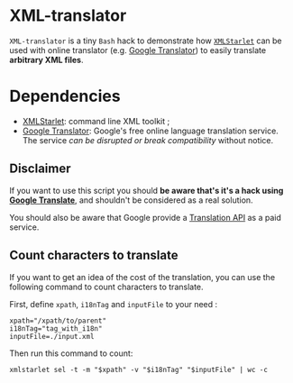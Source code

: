 # XML-translator

`XML-translator` is a tiny `Bash` hack to demonstrate how [`XMLStarlet`](http://xmlstar.sourceforge.net/) can be used with online translator (e.g. [Google Translator](http://translate.google.com/)) to easily translate **arbitrary XML files**.

# Dependencies

* [XMLStarlet](http://xmlstar.sourceforge.net/): command line XML toolkit ;
* [Google Translator](http://translate.google.com/): Google's free online language translation service. The service _can be disrupted or break compatibility_ without notice.

## Disclaimer
If you want to use this script you should **be aware that's it's a hack using [Google Translate](http://translate.google.com/)**, and shouldn't be considered as a real solution.

You should also be aware that Google provide a [Translation API](https://developers.google.com/translate/) as a paid service.

## Count characters to translate

If you want to get an idea of the cost of the translation, you can use the following command to count characters to translate.

First, define `xpath`, `i18nTag` and `inputFile` to your need :

    xpath="/xpath/to/parent"
    i18nTag="tag_with_i18n"
    inputFile=./input.xml

Then run this command to count:

    xmlstarlet sel -t -m "$xpath" -v "$i18nTag" "$inputFile" | wc -c


